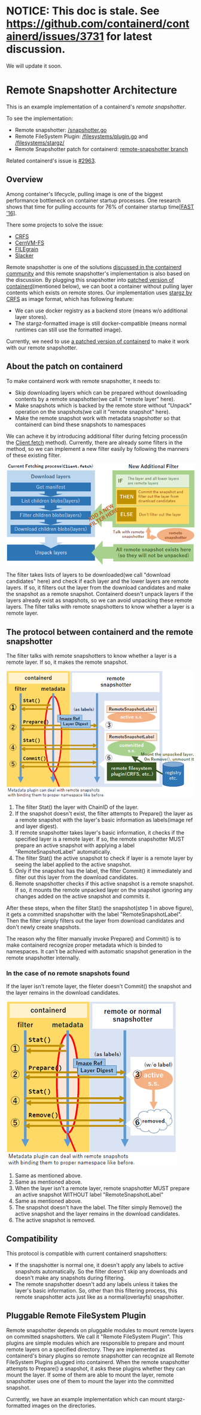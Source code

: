 # NOTICE: This doc is stale. See https://github.com/containerd/containerd/issues/3731 for latest discussion.
We will update it soon.

# Remote Snapshotter Architecture

This is an example implementation of a containerd's *remote snapshotter*.

To see the implementation:
- Remote snapshotter: [/snapshotter.go](/snapshotter.go)
- Remote FileSystem Plugin: [/filesystems/plugin.go](/filesystems/plugin.go) and [/filesystems/stargz/](/filesystems/stargz)
- Remote Snapshotter patch for containerd: [remote-snapshotter branch](https://github.com/ktock/containerd/commit/53110e516e5b4c0cd5b81f61c01fd5e33a25edef)

Related containerd's issue is [#2963](https://github.com/containerd/containerd/issues/2943).

## Overview

Among container's lifecycle, pulling image is one of the biggest performance bottleneck on container startup processes.
One research shows that time for pulling accounts for 76% of container startup time[[FAST '16]](https://www.usenix.org/node/194431).

There some projects to solve the issue:

- [CRFS](https://github.com/google/crfs)
- [CernVM-FS](https://github.com/containerd/containerd/pull/2467)
- [FILEgrain](https://github.com/AkihiroSuda/filegrain)
- [Slacker](https://www.usenix.org/node/194431)

Remote snapshotter is one of the solutions [discussed in the containerd community](https://github.com/containerd/containerd/issues/2943) and this remote snapshotter's implementation is also based on the discussion.
By plugging this snapshotter into [patched version of containerd](https://github.com/ktock/containerd/tree/remote-snapshotter)(mentioned below), we can boot a container without pulling layer contents which exists on remote stores.
Our implementation uses [stargz by CRFS](https://github.com/google/crfs) as image format, which has following feature:

- We can use docker registry as a backend store (means w/o additional layer stores).
- The stargz-formatted image is still docker-compatible (means normal runtimes can still use the formatted image).

Currently, we need to use [a patched version of containerd](https://github.com/ktock/containerd/tree/remote-snapshotter) to make it work with our remote snapshotter.

## About the patch on containerd

To make containerd work with remote snapshotter, it needs to:

- Skip downloading layers which can be prepared without downloading contents by a remote snapshotter(we call it "remote layer" here).
- Make snapshots which is backed by the remote store without "Unpack" operation on the snapshots(we call it "remote snapshot" here).
- Make the remote snapshot work with metadata snapshotter so that containerd can bind these snapshots to namespaces

We can acheve it by introducing additional filter during fetcing process(in the [Client.fetch](https://github.com/containerd/containerd/blob/614c0858f2a8db9ee0c788a9164870069f3e53ed/pull.go#L108) method).
Currently, there are already some filters in the method, so we can implement a new filter easily by following the manners of these existing filter.

![alt fileter implementation](images/filter01.png)

The filter takes lists of layers to be downloaded(we call "download candidates" here) and check if each layer and the lower layers are remote layers.
If so, it filters out the layer from the download candidates and make the snapshot as a remote snapshot.
Containerd doesn't unpack layers if the layers already exist as snapshots, so we can avoid unpacking these remote layers.
The filter talks with remote snapshotters to know whether a layer is a remote layer.

## The protocol between containerd and the remote snapshotter

The filter talks with remote snapshotters to know whether a layer is a remote layer.
If so, it makes the remote snapshot.

![alt protocol in case of there is a remote snapshot](images/protocol01.png)

1. The filter Stat() the layer with ChainID of the layer.
2. If the snapshot doesn't exist, the filter attempts to Prepare() the layer as a remote snapshot with the layer's basic information as labels(image ref and layer digest).
3. If remote snapshotter takes layer's basic information, it checks if the specified layer is a remote layer. If so, the remote snapshotter MUST prepare an active snapshot with applying a label "RemoteSnapshotLabel" automatically.
4. The filter Stat() the active snapshot to check if layer is a remote layer by seeing the label applied to the active snapshot.
5. Only if the snapshot has the label, the filter Commit() it immediately and filter out this layer from the download candidates.
6. Remote snapshotter checks if this active snapshot is a remote snapshot. If so, it mounts the remote unpacked layer on the snapshot ignoring any changes added on the active snapshot and commits it.

After these steps, when the filter Stat() the snapshot(step 1 in above figure), it gets a committed snapshotter with the label "RemoteSnapshotLabel".
Then the filter simply filters out the layer from download candidates and don't newly create snapshots.

The reason why the filter manually invoke Prepare() and Commit() is to make containerd recognize proper metadata which is binded to namespaces.
It can't be achived with automatic snapshot generation in the remote snapshotter internally.

### In the case of no remote snapshots found

If the layer isn't remote layer, the fileter doesn't Commit() the snapshot and the layer remains in the download candidates.

![alt protocol in case of there is a remote snapshot](images/protocol02.png)

1. Same as mentioned above.
2. Same as mentioned above.
3. When the layer isn't a remote layer, remote snapshotter MUST prepare an active snapshot WITHOUT label "RemoteSnapshotLabel"
4. Same as mentioned above.
5. The snapshot doesn't have the label. The filter simply Remove() the active snapshot and the layer remains in the download candidates.
6. The active snapshot is removed.

## Compatibility

This protocol is compatible with current containerd snapshotters:

- If the snapshotter is normal one, it doesn't apply any labels to active snapshots automatically. So the filter doesn't skip any downloads and doesn't make any snapshots during filtering.
- The remote snapshotter doesn't add any labels unless it takes the layer's basic information. So, other than this filtering process, this remote snapshotter acts just like as a normal(overlayfs) snapshotter.

## Pluggable Remote FileSystem Plugin

Remote snapshotter depends on pluggable modules to mount remote layers on committed snapshotters.
We call it "Remote FileSystem Plugin".
This plugins are simple modules which are responsible to prepare and mount remote layers on a specified directory.
They are implemented as containerd's binary plugins so remote snapshotter can recognize all Remote FileSystem Plugins plugged into containerd.
When the remote snapshotter attempts to Prepare() a snapshot, it asks these plugins whether they can mount the layer.
If some of them are able to mount the layer, remote snapshotter uses one of them to mount the layer into the committed snapshot.

Currently, we have an example implementation which can mount stargz-formatted images on the directories.
